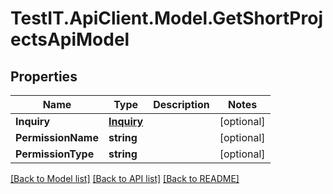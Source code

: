 # TestIT.ApiClient.Model.GetShortProjectsApiModel

## Properties

Name | Type | Description | Notes
------------ | ------------- | ------------- | -------------
**Inquiry** | [**Inquiry**](Inquiry.md) |  | [optional] 
**PermissionName** | **string** |  | [optional] 
**PermissionType** | **string** |  | [optional] 

[[Back to Model list]](../README.md#documentation-for-models) [[Back to API list]](../README.md#documentation-for-api-endpoints) [[Back to README]](../README.md)

